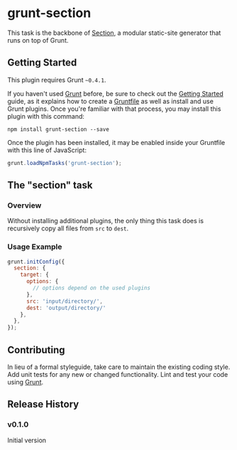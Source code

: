 grunt-section
=============

This task is the backbone of [Section](http://section.iclanzan.com), a modular static-site generator that runs on top of Grunt.

## Getting Started
This plugin requires Grunt `~0.4.1`.

If you haven't used [Grunt](http://gruntjs.com/) before, be sure to check out the [Getting Started](http://gruntjs.com/getting-started) guide, as it explains how to create a [Gruntfile](http://gruntjs.com/sample-gruntfile) as well as install and use Grunt plugins. Once you're familiar with that process, you may install this plugin with this command:

```shell
npm install grunt-section --save
```

Once the plugin has been installed, it may be enabled inside your Gruntfile with this line of JavaScript:

```js
grunt.loadNpmTasks('grunt-section');
```

## The "section" task

### Overview
Without installing additional plugins, the only thing this task does is recursively copy all files from `src` to `dest`.

### Usage Example
```js
grunt.initConfig({
  section: {
    target: {
      options: {
        // options depend on the used plugins
      },
      src: 'input/directory/',
      dest: 'output/directory/'
    },
  },
});
```

## Contributing
In lieu of a formal styleguide, take care to maintain the existing coding style. Add unit tests for any new or changed functionality. Lint and test your code using [Grunt](http://gruntjs.com/).

## Release History
### v0.1.0
Initial version
